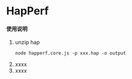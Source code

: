 # HapPerf

#### 使用说明
1.  unzip hap
    ```
    node happerf.core.js -p xxx.hap -o output
    ```
2.  xxxx
3.  xxxx



